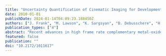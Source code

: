 ```yaml
---
title: "Uncertainty Quantification of Cinematic Imaging for Development of Predictive Simulations of Turbulent Combustion"
date: 2010-01-01
publishDate: 2024-01-14T04:09:23.188450Z
authors: ["J. Frank", "M. Lawson", "K. Sargsyan", "B. Debusschere", "H. Najm"]
publication_types: ["4"]
abstract: "Recent advances in high frame rate complementary metal-oxide-semiconductor (CMOS) cameras coupled with high repetition rate lasers have enabled laser-based imaging measurements of the temporal evolution of turbulent reacting flows. This measurement capability provides new opportunities for understanding the dynamics of turbulence-chemistry interactions, which is necessary for developing predictive simulations of turbulent combustion. However, quantitative imaging measurements using high frame rate CMOS cameras require careful characterization of the their noise, non-linear response, and variations in this response from pixel to pixel. We develop a noise model and calibration tools to mitigate these problems and to enable quantitative use of CMOS cameras. We have demonstrated proof of principle for image de-noising using both wavelet methods and Bayesian inference. The results offer new approaches for quantitative interpretation of imaging measurements from noisy data acquired with non-linear detectors. These approaches are potentially useful in many areas of scientific research that rely on quantitative imaging measurements."
featured: false
publication: ""
doi: "10.2172/1011617"
---
```


